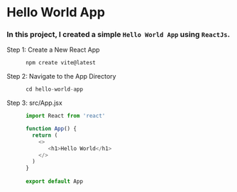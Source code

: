 # Hello World App

### In this project, I created a simple `Hello World App` using `ReactJs`.

Step 1: Create a New React App

````js
      npm create vite@latest
````


Step 2: Navigate to the App Directory

````js
      cd hello-world-app
````

Step 3: src/App.jsx

````js
      import React from 'react'

      function App() {
        return (
          <>
             <h1>Hello World</h1>
          </>
        )
      }
      
      export default App
````
